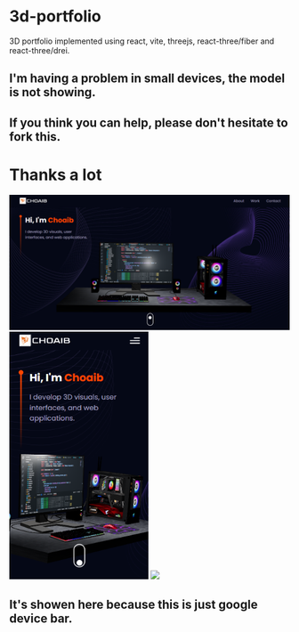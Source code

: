 # 3d-portfolio
3D portfolio implemented using react, vite, threejs, react-three/fiber and react-three/drei.

<h2>I'm having a problem in small devices, the model is not showing.</h2>
<h2>If you think you can help, please don't hesitate to fork this.</h2>
<h1>Thanks a lot</h1>

<img src='demos/large.png' />

<img src='demos/small.png' width='250' />
<img src='demos/small-device.png' width='250' />
<h2>It's showen here because this is just google device bar.</h2>
